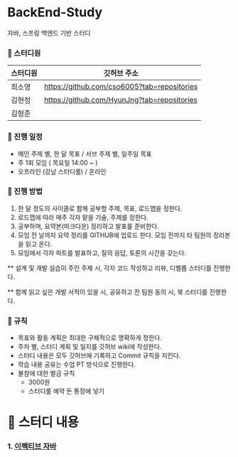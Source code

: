 # BackEnd-Study
자바, 스프링 백엔드 기반 스터디 

### 📌 스터디원

| 스터디원 |  깃허브 주소 |
| --- | --- |
| 최소영 | https://github.com/cso6005?tab=repositories |
| 김현정 | https://github.com/HyunJng?tab=repositories |
| 김형준 |  |

### 📌 진행 일정

- 메인 주제 별, 한 달 목표 / 서브 주제 별, 일주일 목표
- 주 1회 모임 ( 목요일 14:00 ~ )
- 오프라인 (강남 스터디룸) /  온라인

### 📌 진행 방법

1.  한 달 정도의 사이클로 함께 공부할 주제, 목표, 로드맵을 정한다.
2.  로드맵에 따라 매주 각자 맡을 기술, 주제를 정한다.
3. 공부하며, 요약본(마크다운) 정리하고 발표를 준비한다.
4. 모임 전 날까지 요약 정리를 GITHUB에 업로드 한다. 모임 전까지 타 팀원의 정리본을 읽고 온다.
5. 모임에서 각자 파트를 발표하고, 질의 응답, 토론의 시간을 갖는다.

** 설계 및 개발 실습이 주인 주제 시, 각자 코드 작성하고 리뷰, 디벨롭 스터디를 진행한다.

** 함께 읽고 싶은 개발 서적이 있을 시, 공유하고 전 팀원 동의 시, 북 스터디를 진행한다.

### 📌 규칙

- 목표와 활동 계획은 최대한 구체적으로 명확하게 정한다.
- 주차 별, 스터디 계획 및 일지를 깃허브 wiki에 작성한다.
- 스터디 내용은 모두 깃허브에 기록하고 Commit 규칙을 지킨다.
- 학습 내용 공유는 수업 PT 방식으로 진행한다.
- 불참에 대한 벌금 규칙
    - 3000원
    - 스터디룸 예약 돈 통장에 넣기

# 📖 스터디 내용
### 1. [이펙티브 자바](https://www.notion.so/ssso75/494577a2d28b40cfab2a3d3488b3ba71)


